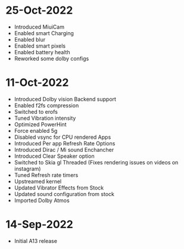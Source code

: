 # 25-Oct-2022
- Introduced MiuiCam
- Enabled smart Charging
- Enabled blur
- Enabled smart pixels
- Enabled battery health
- Reworked some dolby configs

# 11-Oct-2022
- Introduced Dolby vision Backend support 
-  Enabled f2fs compression
- Switched to erofs
-  Tuned Vibration intensity
- Optimized PowerHint
- Force enabled 5g
-  Disabled vsync for CPU rendered Apps
- Introduced Per app Refresh Rate Options
- Introduced Dirac / Mi sound Enchancher
- Introduced Clear Speaker option
- Switched to Skia gl Threaded (Fixes rendering issues on videos on instagram)
- Tuned Refresh rate timers
- Upstreamed kernel
- Updated Vibrator Effects from Stock
- Updated sound configuration from stock
- Imported Dolby Atmos

# 14-Sep-2022
-  Initial A13 release

